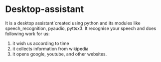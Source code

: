 # Desktop-assistant
It is a desktop assistant`created using python and its modules like speech_recognition, pyaudio, pyttsx3. It recognise your speech and does following work for us:
1. it wish us according to time
2. it collects information from wikipedia 
3. it opens google, youtube, and other websites.
